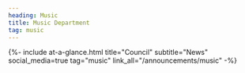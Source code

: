 ```yaml
---
heading: Music
title: Music Department
tag: music
---
```


{%- include at-a-glance.html title="Council" subtitle="News" social_media=true tag="music" link_all="/announcements/music" -%}